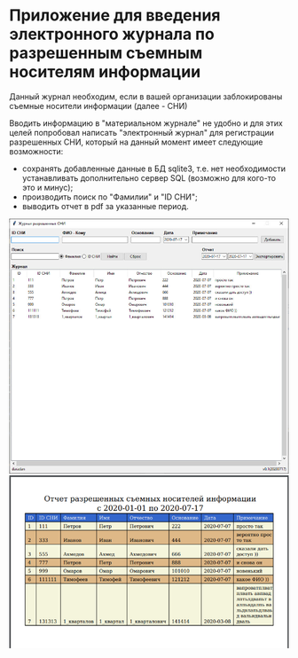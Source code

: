 # Приложение для введения электронного журнала по разрешенным съемным носителям информации

Данный журнал необходим, если в вашей организации заблокированы съемные носители информации (далее - СНИ)

Вводить информацию в "материальном журнале" не удобно и для этих целей попробовал написать "электронный журнал" для регистрации разрешенных СНИ, который на данный момент имеет следующие возможности:
- сохранять добавленные данные в БД sqlite3, т.е. нет необходимости устанавливать дополнительно сервер SQL (возможно для кого-то это и минус);
- производить поиск по "Фамилии" и "ID СНИ";
- выводить отчет в pdf за указанные период.

![](https://github.com/daradan/img/blob/master/journal_usb_v01.jpg?raw=true)
![](https://github.com/daradan/img/blob/master/journal_usb_v01_report.png?raw=true)
